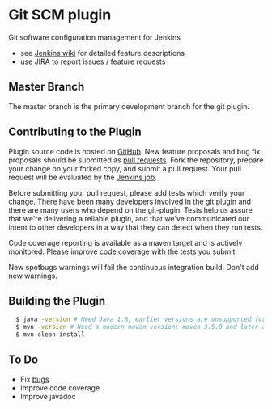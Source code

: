 # Git SCM plugin

Git software configuration management for Jenkins

* see [Jenkins wiki](https://wiki.jenkins-ci.org/display/JENKINS/Git+Plugin) for detailed feature descriptions
* use [JIRA](https://issues.jenkins-ci.org) to report issues / feature requests

## Master Branch

The master branch is the primary development branch for the git plugin.

## Contributing to the Plugin

Plugin source code is hosted on [GitHub](https://github.com/jenkinsci/git-plugin).
New feature proposals and bug fix proposals should be submitted as
[pull requests](https://help.github.com/articles/creating-a-pull-request).
Fork the repository, prepare your change on your forked
copy, and submit a pull request.  Your pull request will be evaluated
by the [Jenkins job](https://ci.jenkins.io/job/Plugins/job/git-plugin/).

Before submitting your pull request, please add tests which verify your
change.  There have been many developers involved in the git plugin and
there are many users who depend on the git-plugin.  Tests help us assure
that we're delivering a reliable plugin, and that we've communicated
our intent to other developers in a way that they can detect when they
run tests.

Code coverage reporting is available as a maven target and is actively
monitored.  Please improve code coverage with the tests you submit.

New spotbugs warnings will fail the continuous integration build.
Don't add new warnings.

## Building the Plugin

```bash
  $ java -version # Need Java 1.8, earlier versions are unsupported for build
  $ mvn -version # Need a modern maven version; maven 3.5.0 and later are known to work
  $ mvn clean install
```

## To Do

* Fix [bugs](https://issues.jenkins-ci.org/secure/IssueNavigator.jspa?mode=hide&reset=true&jqlQuery=project+%3D+JENKINS+AND+status+in+%28Open%2C+"In+Progress"%2C+Reopened%29+AND+component+%3D+git-plugin)
* Improve code coverage
* Improve javadoc
